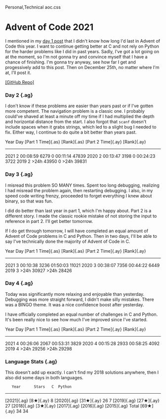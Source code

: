 Personal,Technical
aoc.css
# Advent of Code 2021

I mentioned in my
[day 1 post](../20211201/aocd1.html)
that I didn't know how long I'd last in Advent of Code this year. I want to
continue getting better at C and not rely on Python for the harder problems like
I did in past years. Sadly, I've got a lot going on at the moment, so I'm not
gonna try and convince myself that I have a chance of finishing. I'm gonna try
anyway, see how far I get and progessively add to this post. Then on December
25th, no matter where I'm at, I'll post it.

[[GitHub Repo]]()

### Day 2 {.ag}

I don't know if these problems are easier than years past or if I've gotten more
competent. The navigation problem is a classic one. I probably could've shaved
at least a minute off my time if I had multiplied the depth and horizontal
distance from the start. I also forgot that `scanf` doesn't include spaces when
it grabs strings, which led to a slight bug I needed to fix. Either way, I
continue to do quite a bit better than years past.

Year  Day   [Part 1 Time]{.as}   [Rank]{.as}    [Part 2 Time]{.ay}   [Rank]{.ay}
---- ----  -------------------  ------------   -------------------  ------------
2021    2             00:08:59         6279             0              00:11:14        47839
2020    2             00:13:47         3198             0              00:24:23         3722
2019    2                 >24h        43950             0                  >24h        39831



### Day 3 {.ag}

I misread this problem SO MANY times. Spent too long debugging, realizing I had
misread the problem again, then restarting debugging. I also, in my speed code
writing frenzy, proceeded to forget everything I knew about binary, so that was
fun.

I did do better than last year in part 1, which I'm happy about. Part 2 is a
different story. I made the classic rookie mistake of not storing the input to
reference in part 2. I'll get better tomorrow.

If I do get through tomorrow, I will have completed an equal amount of
Advent of Code problems in C and Python. Then in two days, I'll be able to say
I've technically done the majority of Advent of Code in C.

Year  Day   [Part 1 Time]{.as}   [Rank]{.as}   [Part 2 Time]{.ay}   [Rank]{.ay}
---- ----  -------------------  ------------  -------------------  ------------
2021    3             00:10:38         3236              01:50:03        11021
2020    3             00:38:07         7356              00:44:22         6449
2019    3                 >24h        30927                  >24h        28426


### Day 4 {.ag}

Today was significantly more relaxing and enjoyable than yesterday. Debugging
was more straight forward, I didn't make silly mistakes. There was a BINGO
theme. It was a nice confidence boost after yesterday.

I have officially completed an equal number of challenges in C and Python. It's
been really nice to see how much I've improved since I've started.

Year  Day   [Part 1 Time]{.as}   [Rank]{.as}   [Part 2 Time]{.ay}   [Rank]{.ay}
---- ----  -------------------  ------------  -------------------  ------------
2021    4             00:26:06         2067              00:53:31         3829
2020    4             00:15:28         2933              00:58:25         4092
2019    4                 >24h        29256                  >24h        29298

### Language Stats {.ag}

This doesn't add up exactly. I can't find my 2018 solutions anywhere, then I
also did some days in both languages.

       Year      Stars   C  Python
----------- ---------- --- -------
[2021]{.ag}  [8★]{.ay}   8
[2020]{.ag} [31★]{.ay}  26       7
[2019]{.ag} [27★]{.ay}          27
[2018]{.ag}  [3★]{.ay}
[2017]{.ag}
[2016]{.ag}
[2015]{.ag}
      Total [69★]{.ay}  34      34


